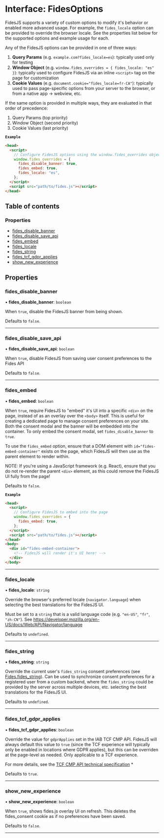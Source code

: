 # Interface: FidesOptions

FidesJS supports a variety of custom options to modify it's behavior or
enabled more advanced usage. For example, the `fides_locale` option can be
provided to override the browser locale. See the properties list below for
the supported options and example usage for each.

Any of the FidesJS options can be provided in one of three ways:

1. **Query Params** (e.g. `example.com?fides_locale=es`): typically used only for testing
2. **Window Object** (e.g. `window.fides_overrides = { fides_locale: "es" }`): typically used to configure FidesJS via an inline `<script>` tag on
the page for customization
3. **Cookie Values** (e.g. `document.cookie="fides_locale=fr-CA"`): typically used
to pass page-specific options from your server to the browser, or from a
native app -> webview, etc.

If the same option is provided in multiple ways, they are evaluated in that
order of precedence:
1. Query Params (top priority)
2. Window Object (second priority)
3. Cookie Values (last priority)

**`Example`**

```html
<head>
  <script>
    // Configure FidesJS options using the window.fides_overrides object
    window.fides_overrides = {
      fides_disable_banner: true,
      fides_embed: true,
      fides_locale: "es",
    };
  </script>
  <script src="path/to/fides.js"></script>
</head>
```

## Table of contents

### Properties

- [fides\_disable\_banner](FidesOptions.md#fides_disable_banner)
- [fides\_disable\_save\_api](FidesOptions.md#fides_disable_save_api)
- [fides\_embed](FidesOptions.md#fides_embed)
- [fides\_locale](FidesOptions.md#fides_locale)
- [fides\_string](FidesOptions.md#fides_string)
- [fides\_tcf\_gdpr\_applies](FidesOptions.md#fides_tcf_gdpr_applies)
- [show\_new\_experience](FidesOptions.md#fides_clear_cookie)

## Properties

### fides\_disable\_banner

• **fides\_disable\_banner**: `boolean`

When `true`, disable the FidesJS banner from being shown.

Defaults to `false`.

___

### fides\_disable\_save\_api

• **fides\_disable\_save\_api**: `boolean`

When `true`, disable FidesJS from saving user consent preferences to the Fides API

Defaults to `false`.

___

### fides\_embed

• **fides\_embed**: `boolean`

When `true`, require FidesJS to "embed" it's UI into a specific `<div>` on
the page, instead of as an overlay over the `<body>` itself. This is useful
for creating a dedicated page to manage consent preferences on your site.
Both the consent modal and the banner will be embedded into the container.
To only embed the consent modal, set `fides_disable_banner` to `true`.

To use the `fides_embed` option, ensure that a DOM element with
`id="fides-embed-container"` exists on the page, which FidesJS will then
use as the parent element to render within.

NOTE: If you're using a JavaScript framework (e.g. React), ensure that you
do not re-render the parent `<div>` element, as this could remove the
FidesJS UI fully from the page!

Defaults to `false`.

**`Example`**

```html
<head>
  <script>
    // Configure FidesJS to embed into the page
    window.fides_overrides = {
      fides_embed: true,
    };
  </script>
  <script src="path/to/fides.js"></script>
</head>
<body>
  <div id="fides-embed-container">
    <!-- FidesJS will render it's UI here! -->
  </div>
</body>
```

___

### fides\_locale

• **fides\_locale**: `string`

Override the browser's preferred locale (`navigator.language`) when
selecting the best translations for the FidesJS UI. 

Must be set to a `string` that is a valid language code (e.g. `"en-US"`,
`"fr"`, `"zh-CN"`). See https://developer.mozilla.org/en-US/docs/Web/API/Navigator/language

Defaults to `undefined`.

___

### fides\_string

• **fides\_string**: `string`

Override the current user's `fides_string` consent preferences (see [Fides.fides_string](Fides.md#fides_string)). Can be used to synchronize consent preferences for a
registered user from a custom backend, where the `fides_string` could be
provided by the server across multiple devices, etc.
selecting the best translations for the FidesJS UI. 

Defaults to `undefined`.

___

### fides\_tcf\_gdpr\_applies

• **fides\_tcf\_gdpr\_applies**: `boolean`

Override the value for `gdprApplies` set in the IAB TCF CMP API.  FidesJS
will always default this value to `true` (since the TCF experience will
typically only be enabled in locations where GDPR applies), but this can be
overriden at the page-level as needed. Only applicable to a TCF experience.

For more details, see the [TCF CMP API technical specification](https://github.com/InteractiveAdvertisingBureau/GDPR-Transparency-and-Consent-Framework/blob/master/TCFv2/IAB%20Tech%20Lab%20-%20CMP%20API%20v2.md#what-does-the-gdprapplies-value-mean)  * 

Defaults to `true`.

___

### show\_new\_experience

• **show\_new\_experience**: `boolean`

When `true`, shows fides.js overlay UI on refresh. This deletes the fides_consent cookie as if no preferences have been saved. 

Defaults to `false`.

___
